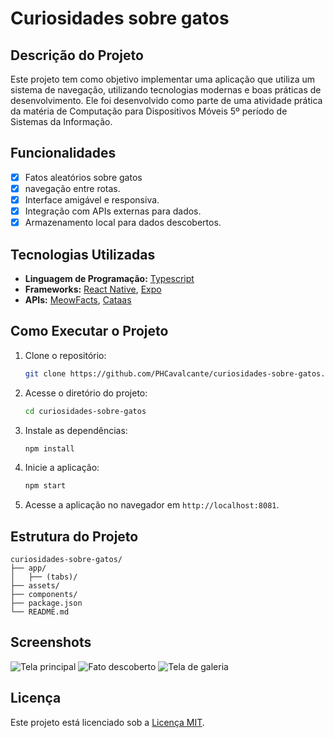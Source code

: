# Curiosidades sobre gatos

## Descrição do Projeto
Este projeto tem como objetivo implementar uma aplicação que utiliza um sistema de navegação, utilizando tecnologias modernas e boas práticas de desenvolvimento. Ele foi desenvolvido como parte de uma atividade prática da matéria de Computação para Dispositivos Móveis 5º período de Sistemas da Informação.

## Funcionalidades
- [x] Fatos aleatórios sobre gatos
- [x] navegação entre rotas.
- [x] Interface amigável e responsiva.
- [x] Integração com APIs externas para dados.
- [x] Armazenamento local para dados descobertos.

## Tecnologias Utilizadas
- **Linguagem de Programação:** [Typescript](https://www.typescriptlang.org/)
- **Frameworks:** [React Native](https://reactnative.dev/), [Expo](https://expo.dev/)
- **APIs:** [MeowFacts](https://meowfacts.herokuapp.com/), [Cataas](https://cataas.com)

## Como Executar o Projeto
1. Clone o repositório:
    ```bash
    git clone https://github.com/PHCavalcante/curiosidades-sobre-gatos.git
    ```
2. Acesse o diretório do projeto:
    ```bash
    cd curiosidades-sobre-gatos
    ```
3. Instale as dependências:
    ```bash
    npm install
    ```
4. Inicie a aplicação:
    ```bash
    npm start
    ```
5. Acesse a aplicação no navegador em `http://localhost:8081`.

## Estrutura do Projeto
```
curiosidades-sobre-gatos/
├── app/
│   ├── (tabs)/
├── assets/
├── components/
├── package.json
└── README.md
```

## Screenshots

![Tela principal](screenshots/home.png)
![Fato descoberto](screenshots/home-fact.png)
![Tela de galeria](screenshots/gallery.png)

## Licença
Este projeto está licenciado sob a [Licença MIT](LICENSE).
